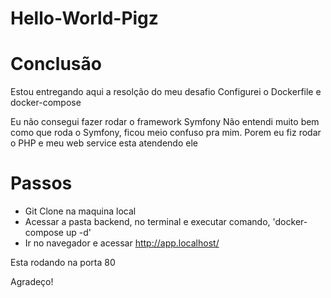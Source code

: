 # Hello-World-Pigz


# Conclusão

Estou entregando aqui a resolção do meu desafio
  Configurei o Dockerfile e docker-compose

Eu não consegui fazer rodar o framework Symfony
  Não entendi muito bem como que roda o Symfony, ficou meio confuso pra mim.
  Porem eu fiz rodar o PHP e meu web service esta atendendo ele

# Passos
- Git Clone na maquina local
- Acessar a pasta backend, no terminal e executar comando, 'docker-compose up -d'
- Ir no navegador e acessar http://app.localhost/

Esta rodando na porta 80


Agradeço!

